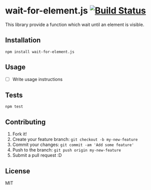 # wait-for-element.js [![Build Status](https://travis-ci.org/azu/wait-for-element.js.svg?branch=master)](https://travis-ci.org/azu/wait-for-element.js)

This library provide a function which wait until an element is visible.

## Installation

    npm install wait-for-element.js

## Usage

- [ ] Write usage instructions

## Tests

    npm test

## Contributing

1. Fork it!
2. Create your feature branch: `git checkout -b my-new-feature`
3. Commit your changes: `git commit -am 'Add some feature'`
4. Push to the branch: `git push origin my-new-feature`
5. Submit a pull request :D

## License

MIT